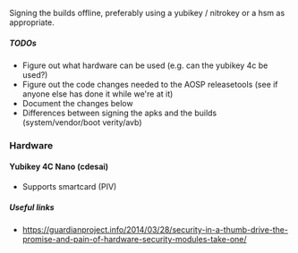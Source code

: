 Signing the builds offline, preferably using a yubikey / nitrokey or a hsm as appropriate.

##### TODOs
* Figure out what hardware can be used (e.g. can the yubikey 4c be used?)
* Figure out the code changes needed to the AOSP releasetools (see if anyone else has done it while we're at it)
* Document the changes below
* Differences between signing the apks and the builds (system/vendor/boot verity/avb)

### Hardware
#### Yubikey 4C Nano (cdesai)
* Supports smartcard (PIV)


##### Useful links
* https://guardianproject.info/2014/03/28/security-in-a-thumb-drive-the-promise-and-pain-of-hardware-security-modules-take-one/